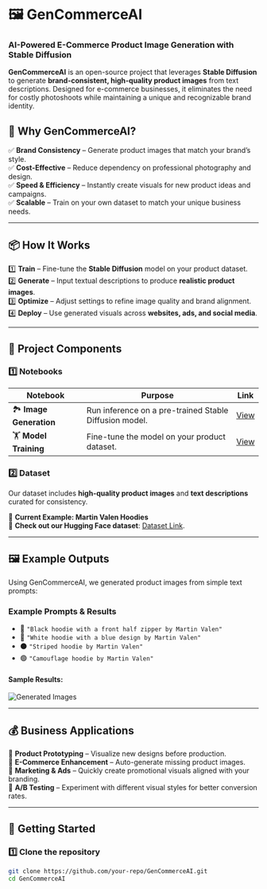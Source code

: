 # 🖼️ GenCommerceAI  
### AI-Powered E-Commerce Product Image Generation with Stable Diffusion  

**GenCommerceAI** is an open-source project that leverages **Stable Diffusion** to generate **brand-consistent, high-quality product images** from text descriptions. Designed for e-commerce businesses, it eliminates the need for costly photoshoots while maintaining a unique and recognizable brand identity.  

## 🌟 Why GenCommerceAI?  
✅ **Brand Consistency** – Generate product images that match your brand’s style.  
✅ **Cost-Effective** – Reduce dependency on professional photography and design.  
✅ **Speed & Efficiency** – Instantly create visuals for new product ideas and campaigns.  
✅ **Scalable** – Train on your own dataset to match your unique business needs.  

---

## 📦 How It Works  
1️⃣ **Train** – Fine-tune the **Stable Diffusion** model on your product dataset.  
2️⃣ **Generate** – Input textual descriptions to produce **realistic product images**.  
3️⃣ **Optimize** – Adjust settings to refine image quality and brand alignment.  
4️⃣ **Deploy** – Use generated visuals across **websites, ads, and social media**.  

---

## 🔧 Project Components  

### 1️⃣ Notebooks  
| Notebook  | Purpose  | Link  |
|-----------|---------|-------|
| 🏞️ **Image Generation**  | Run inference on a pre-trained Stable Diffusion model. | [View](#) |
| 🏋️ **Model Training**  | Fine-tune the model on your product dataset. | [View](#) |

### 2️⃣ Dataset  
Our dataset includes **high-quality product images** and **text descriptions** curated for consistency.  

📌 **Current Example: Martin Valen Hoodies**  
🔗 **Check out our Hugging Face dataset**: [Dataset Link](#).  

---

## 🖼️ Example Outputs  
Using GenCommerceAI, we generated product images from simple text prompts:  

### **Example Prompts & Results**  
- 🖤 `"Black hoodie with a front half zipper by Martin Valen"`  
- 💙 `"White hoodie with a blue design by Martin Valen"`  
- ⚫ `"Striped hoodie by Martin Valen"`  
- 🟢 `"Camouflage hoodie by Martin Valen"`  

#### Sample Results:  
![Generated Images](#)  

---

## 💰 Business Applications  
🔹 **Product Prototyping** – Visualize new designs before production.  
🔹 **E-Commerce Enhancement** – Auto-generate missing product images.  
🔹 **Marketing & Ads** – Quickly create promotional visuals aligned with your branding.  
🔹 **A/B Testing** – Experiment with different visual styles for better conversion rates.  

---

## 🚀 Getting Started  
### 1️⃣ Clone the repository  
```bash
git clone https://github.com/your-repo/GenCommerceAI.git
cd GenCommerceAI
